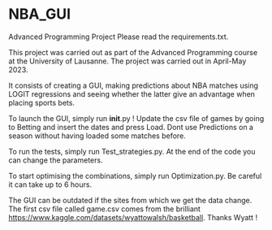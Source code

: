 # NBA_GUI
Advanced Programming Project
Please read the requirements.txt.

This project was carried out as part of the Advanced Programming course at the University of Lausanne. The project was carried out in April-May 2023. 

It consists of creating a GUI, making predictions about NBA matches using LOGIT regressions and seeing whether the latter give an advantage when placing sports bets. 

To launch the GUI, simply run __init__.py !
Update the csv file of games by going to Betting and insert the dates and press Load. 
Dont use Predictions on a season without having loaded some matches before.

To run the tests, simply run Test_strategies.py. At the end of the code you can change the parameters. 

To start optimising the combinations, simply run Optimization.py. Be careful it can take up to 6 hours.

The GUI can be outdated if the sites from which we get the data change. 
The first csv file called game.csv comes from the brilliant https://www.kaggle.com/datasets/wyattowalsh/basketball. Thanks Wyatt !

